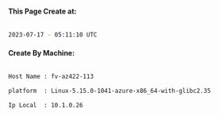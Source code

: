 
   
#### This Page Create at:

```bash

2023-07-17 - 05:11:10 UTC

```

#### Create By Machine:

```bash

Host Name : fv-az422-113

platform  : Linux-5.15.0-1041-azure-x86_64-with-glibc2.35

Ip Local  : 10.1.0.26

```

